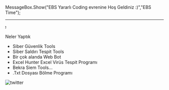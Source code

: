MessageBox.Show("EBS Yararlı Coding evrenine Hoş Geldiniz :)","EBS Time");
<hr>
<marquee direction=right>EBS Time</marquee>
<p>Neler Yaptık <p/>
<ul class="container float">
  <li class="item float-item">Siber Güvenlik Tools</li>
  <li class="item float-item">Siber Saldırı Tespit Tools</li>
  <li class="item float-item">Bir çok alanda Web Bot</li>
  <li class="item float-item">Excel Hunter Excel Virüs Tespit Programı</li>
  <li class="item float-item">Bekra Siem Tools...</li>
  <li class="item float-item">.Txt  Dosyası Bölme Programı</li>
</ul>

![twitter](https://user-images.githubusercontent.com/12575603/137198748-316f90dc-27e2-48c8-899e-46a5da82b136.png)
